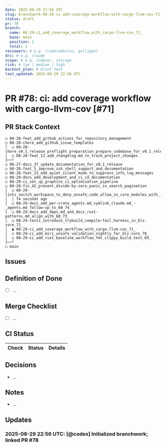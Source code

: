 ```yaml
---
date: 2025-08-29 22:56 UTC
slug: branchwork-08-29-ci-add-coverage-workflow-with-cargo-llvm-cov-71
status: draft
pr: 78
branch:
  name: 08-29-ci_add_coverage_workflow_with_cargo-llvm-cov_71_
  base: main
  position: 1
  total: 1
reviewers: # e.g. [coderabbitai, galligan]
dri: # e.g. claude
scope: # e.g. indexer, storage
risk: # low | medium | high
backout_plan: # brief text
last_updated: 2025-08-29 22:56 UTC
---
```


# PR #78: ci: add coverage workflow with cargo-llvm-cov [#71]

## PR Stack Context

```text
◯ 08-28-feat_add_github_actions_for_repository_management
◯ 08-28-chore_add_github_issue_templates
│  ◯ 08-28-chore_v0.1_release_preflight_preparation_prepare_codebase_for_v0.1_release_by_organizing_and_validating_all_components
│  ◯ 08-28-feat_12_add_changelog.md_to_track_project_changes
├──┘
◯ 08-27-docs_37_update_documentation_for_v0.1_release
◯ 08-28-feat_5_improve_zsh_shell_support_and_documentation
◯ 08-28-feat_23_add_quiet_silent_mode_to_suppress_info_log_messages
◯ 08-29-docs_add_development_and_ci_cd_documentation
◯ 08-29-ci_set_up_graphite_ci_optimization_pipeline
◯ 08-28-fix_42_prevent_divide-by-zero_panic_in_search_pagination
│  ◯ 08-29-lints_switch_workspace_to_deny_unsafe_code_allow_in_core_modules_with___safety_docs_75_
│  │ 74 seconds ago
│  ◯ 08-29-docs_add_per-crate_agents.md_symlink_claude.md_-_agents.md_follow-up_to_68_74_
│  ◯ 08-29-docs_add_deps.md_and_docs_rust-patterns.md_align_with_68_73_
│  ◯ 08-29-tests_introduce_trybuild_compile-fail_harness_in_blz-core_72_
│  ◉ 08-29-ci_add_coverage_workflow_with_cargo-llvm-cov_71_
│  ◯ 08-29-ci_add_miri_unsafe_validation_nightly_for_blz-core_70_
│  ◯ 08-29-ci_add_rust_baseline_workflow_fmt_clippy_build_test_69_
├──┘
◯ main
```

## Issues

## Definition of Done

- [ ] …

## Merge Checklist

- [ ] …

## CI Status

| Check | Status | Details |
|-------|--------|---------|

## Decisions

- …

## Notes

- …

## Updates

### 2025-08-29 22:56 UTC: [@codex] Initialized branchwork; linked PR #78
